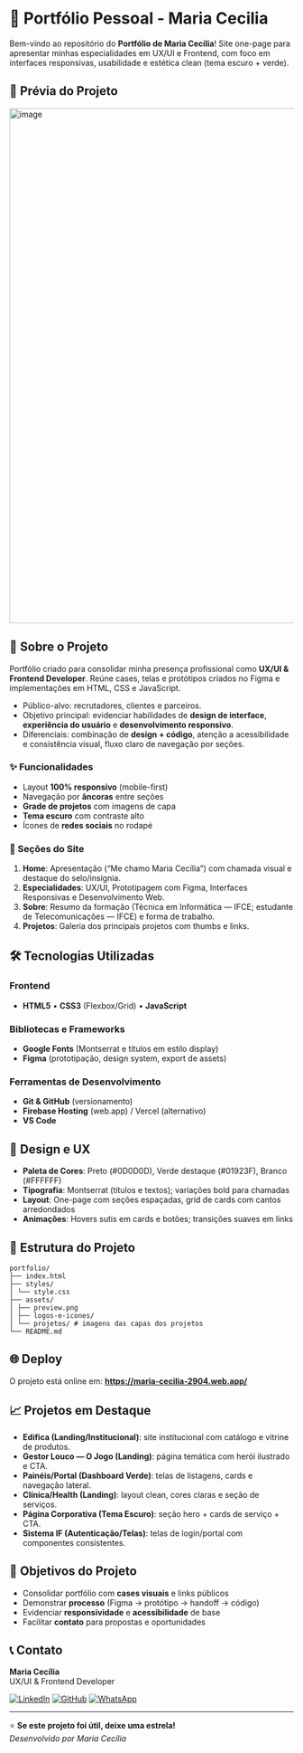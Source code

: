 # 🌟 Portfólio Pessoal - Maria Cecilia

Bem-vindo ao repositório do **Portfólio de Maria Cecília**! Site one-page para apresentar minhas especialidades em UX/UI e Frontend, com foco em interfaces responsivas, usabilidade e estética clean (tema escuro + verde).

## 📸 Prévia do Projeto
<img width="1866" height="911" alt="image" src="https://github.com/user-attachments/assets/b8fbb118-739e-4cb3-b0cb-2b5b2a8566a4" />

## 🚀 Sobre o Projeto
Portfólio criado para consolidar minha presença profissional como **UX/UI & Frontend Developer**. Reúne cases, telas e protótipos criados no Figma e implementações em HTML, CSS e JavaScript.

- Público-alvo: recrutadores, clientes e parceiros.
- Objetivo principal: evidenciar habilidades de **design de interface**, **experiência do usuário** e **desenvolvimento responsivo**.
- Diferenciais: combinação de **design + código**, atenção a acessibilidade e consistência visual, fluxo claro de navegação por seções.

### ✨ Funcionalidades
- Layout **100% responsivo** (mobile-first)
- Navegação por **âncoras** entre seções
- **Grade de projetos** com imagens de capa
- **Tema escuro** com contraste alto
- Ícones de **redes sociais** no rodapé

### 📱 Seções do Site
1. **Home**: Apresentação (“Me chamo Maria Cecília”) com chamada visual e destaque do selo/insígnia.
2. **Especialidades**: UX/UI, Prototipagem com Figma, Interfaces Responsivas e Desenvolvimento Web.
3. **Sobre**: Resumo da formação (Técnica em Informática — IFCE; estudante de Telecomunicações — IFCE) e forma de trabalho.
4. **Projetos**: Galeria dos principais projetos com thumbs e links.

## 🛠️ Tecnologias Utilizadas

### Frontend
- **HTML5** • **CSS3** (Flexbox/Grid) • **JavaScript**

### Bibliotecas e Frameworks
- **Google Fonts** (Montserrat e títulos em estilo display)
- **Figma** (prototipação, design system, export de assets)

### Ferramentas de Desenvolvimento
- **Git & GitHub** (versionamento)
- **Firebase Hosting** (web.app) / Vercel (alternativo)
- **VS Code**

## 🎨 Design e UX
- **Paleta de Cores**: Preto (#0D0D0D), Verde destaque (#01923F), Branco (#FFFFFF)
- **Tipografia**: Montserrat (títulos e textos); variações bold para chamadas
- **Layout**: One-page com seções espaçadas, grid de cards com cantos arredondados
- **Animações**: Hovers sutis em cards e botões; transições suaves em links

## 📂 Estrutura do Projeto

```
portfolio/
├── index.html
├── styles/
│ └── style.css
├── assets/
│ ├── preview.png
│ ├── logos-e-icones/
│ └── projetos/ # imagens das capas dos projetos
└── README.md
```

## 🌐 Deploy
O projeto está online em: **https://maria-cecilia-2904.web.app/**

## 📈 Projetos em Destaque
- **Edifica (Landing/Institucional)**: site institucional com catálogo e vitrine de produtos.
- **Gestor Louco — O Jogo (Landing)**: página temática com herói ilustrado e CTA. 
- **Painéis/Portal (Dashboard Verde)**: telas de listagens, cards e navegação lateral. 
- **Clínica/Health (Landing)**: layout clean, cores claras e seção de serviços. 
- **Página Corporativa (Tema Escuro)**: seção hero + cards de serviço + CTA.
- **Sistema IF (Autenticação/Telas)**: telas de login/portal com componentes consistentes.

## 🎯 Objetivos do Projeto
- Consolidar portfólio com **cases visuais** e links públicos
- Demonstrar **processo** (Figma → protótipo → handoff → código)
- Evidenciar **responsividade** e **acessibilidade** de base
- Facilitar **contato** para propostas e oportunidades

## 📞 Contato
**Maria Cecília**  
UX/UI & Frontend Developer

[![LinkedIn](https://img.shields.io/badge/LinkedIn-0077B5?style=for-the-badge&logo=linkedin&logoColor=white)](https://www.linkedin.com/in/maria-cecilia-freitas-fonteles)
[![GitHub](https://img.shields.io/badge/GitHub-100000?style=for-the-badge&logo=github&logoColor=white)](https://github.com/cecilia2904)
[![WhatsApp](https://img.shields.io/badge/WhatsApp-25D366?style=for-the-badge&logo=whatsapp&logoColor=white)](https://wa.me/85996959732)

---

⭐ **Se este projeto foi útil, deixe uma estrela!**  
_Desenvolvido por Maria Cecília_
